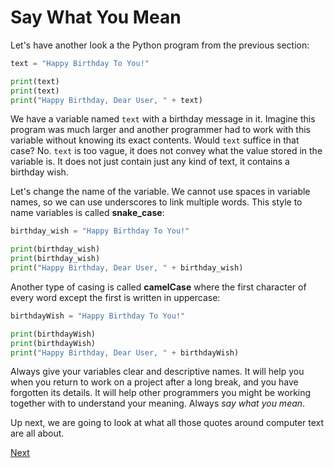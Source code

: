 # Say What You Mean

Let's have another look a the Python program from the previous section:
```python
text = "Happy Birthday To You!"

print(text)
print(text)
print("Happy Birthday, Dear User, " + text)
```

We have a variable named `text` with a birthday message in it. Imagine this program was much larger and another programmer had to work with this variable without knowing its exact contents. Would `text` suffice in that case? No. `text` is too vague, it does not convey what the value stored in the variable is. It does not just contain just any kind of text, it contains a birthday wish. 

Let's change the name of the variable. We cannot use spaces in variable names, so we can use underscores to link multiple words. This style to name variables is called **snake_case**:
```python
birthday_wish = "Happy Birthday To You!"

print(birthday_wish)
print(birthday_wish)
print("Happy Birthday, Dear User, " + birthday_wish)
```

Another type of casing is called **camelCase** where the first character of every word except the first is written in uppercase:
```python
birthdayWish = "Happy Birthday To You!"

print(birthdayWish)
print(birthdayWish)
print("Happy Birthday, Dear User, " + birthdayWish)
```

Always give your variables clear and descriptive names. It will help you when you return to work on a project after a long break, and you have forgotten its details. It will help other programmers you might be working together with to understand your meaning. Always _say what you mean_.

Up next, we are going to look at what all those quotes around computer text are all about.

[Next](string.md)